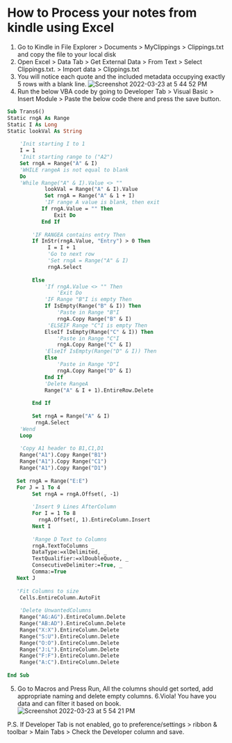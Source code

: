 # How to Process your notes from kindle using Excel

1. Go to Kindle in File Explorer > Documents > MyClippings > Clippings.txt and copy the file to your local disk
2. Open Excel > Data Tab > Get External Data > From Text > Select Clippings.txt. > Import data > Clippings.txt
3. You will notice each quote and the included metadata occupying exactly 5 rows with a blank line. 
![Screenshot 2022-03-23 at 5 44 52 PM](https://user-images.githubusercontent.com/75271182/159696894-2787877e-2b3c-43db-8afd-493d5cf97e41.png)
4. Run the below VBA code by going to Developer Tab > Visual Basic > Insert Module > Paste the below code there and press the save button.

```vb
Sub Trans6()
Static rngA As Range
Static I As Long
Static lookVal As String
    
    'Init starting I to 1
    I = 1
    'Init starting range to ("A2")
    Set rngA = Range("A" & I)
    'WHILE rangeA is not equal to blank
    Do
    'While Range("A" & I).Value <> ""
            lookVal = Range("A" & I).Value
            Set rngA = Range("A" & 1 + I)
            'IF range A value is blank, then exit
           If rngA.Value = "" Then
               Exit Do
           End If
            
        'IF RANGEA contains entry Then
        If InStr(rngA.Value, "Entry") > 0 Then
             I = I + 1
             'Go to next row
             'Set rngA = Range("A" & I)
             rngA.Select
             
        Else
            'If rngA.Value <> "" Then
                'Exit Do
            'IF Range "B"I is empty Then
            If IsEmpty(Range("B" & I)) Then
                'Paste in Range "B"I
                rngA.Copy Range("B" & I)
             'ELSEIF Range "C"I is empty Then
            ElseIf IsEmpty(Range("C" & I)) Then
                'Paste in Range "C"I
                rngA.Copy Range("C" & I)
            'ElseIf IsEmpty(Range("D" & I)) Then
            Else
                'Paste in Range "D"I
                rngA.Copy Range("D" & I)
            End If
            'Delete RangeA
            Range("A" & I + 1).EntireRow.Delete
            
        End If
    
        Set rngA = Range("A" & I)
         rngA.Select
    'Wend
    Loop
    
    'Copy A1 header to B1,C1,D1
    Range("A1").Copy Range("B1")
    Range("A1").Copy Range("C1")
    Range("A1").Copy Range("D1")
    
   Set rngA = Range("E:E")
   For J = 1 To 4
        Set rngA = rngA.Offset(, -1)
        
        'Insert 9 Lines AfterColumn
        For I = 1 To 8
          rngA.Offset(, 1).EntireColumn.Insert
        Next I
          
        'Range D Text to Columns
        rngA.TextToColumns _
        DataType:=xlDelimited, _
        TextQualifier:=xlDoubleQuote, _
        ConsecutiveDelimiter:=True, _
        Comma:=True
   Next J
  
   'Fit Columns to size
    Cells.EntireColumn.AutoFit
    
    'Delete UnwantedColumns
    Range("AG:AG").EntireColumn.Delete
    Range("AB:AD").EntireColumn.Delete
    Range("X:X").EntireColumn.Delete
    Range("S:U").EntireColumn.Delete
    Range("O:O").EntireColumn.Delete
    Range("J:L").EntireColumn.Delete
    Range("F:F").EntireColumn.Delete
    Range("A:C").EntireColumn.Delete
    
End Sub
```

5. Go to Macros and Press Run, All the columns should get sorted, add appropriate naming and delete empty columns.
6.Viola! You have you data and can filter it based on book. 
![Screenshot 2022-03-23 at 5 54 21 PM](https://user-images.githubusercontent.com/75271182/159698556-a871c2d8-c205-46ea-b26d-5c042b3a56ff.png)

P.S.
If Developer Tab is not enabled, go to preference/settings > ribbon & toolbar > Main Tabs > Check the Developer column and save.

